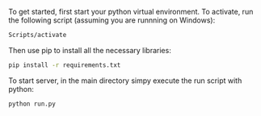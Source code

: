 To get started, first start your python virtual environment. To activate, run the following script (assuming you are runnning on Windows):
```bash    
Scripts/activate
```

Then use pip to install all the necessary libraries:
```bash
pip install -r requirements.txt
```

To start server, in the main directory simpy execute the run script with python:
```bash 
python run.py
```